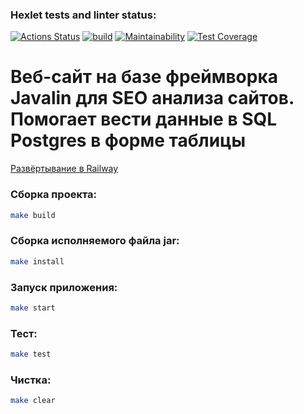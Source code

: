 ### Hexlet tests and linter status:
[![Actions Status](https://github.com/VovaTyan/java-project-72/workflows/hexlet-check/badge.svg)](https://github.com/VovaTyan/java-project-72/actions)
[![build](https://github.com/VovaTyan/java-project-72/actions/workflows/build.yml/badge.svg)](https://github.com/VovaTyan/java-project-72/actions/workflows/build.yml)
[![Maintainability](https://api.codeclimate.com/v1/badges/b71d85169227f445e0e8/maintainability)](https://codeclimate.com/github/VovaTyan/java-project-72/maintainability)
[![Test Coverage](https://api.codeclimate.com/v1/badges/b71d85169227f445e0e8/test_coverage)](https://codeclimate.com/github/VovaTyan/java-project-72/test_coverage)
# Веб-сайт на базе фреймворка Javalin для SEO анализа сайтов. Помогает вести данные в SQL Postgres в форме таблицы

[Развёртывание в Railway](web-production-a198.up.railway.app)

### Сборка проекта:
```bash
make build
```

### Сборка исполняемого файла jar:
```bash
make install
```

### Запуск приложения:
```bash
make start
```

### Тест:
```bash
make test
```

### Чистка:
```bash
make clear
```
